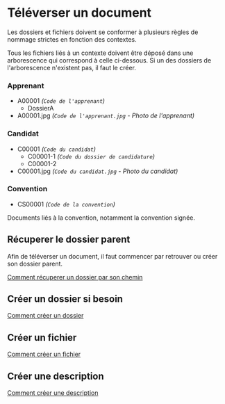 # Téléverser un document

Les dossiers et fichiers doivent se conformer à plusieurs règles de nommage strictes en fonction des contextes.

Tous les fichiers liés à un contexte doivent être déposé dans une arborescence qui correspond à celle ci-dessous.
Si un des dossiers de l'arborescence n'existent pas, il faut le créer.

### Apprenant

- A00001 _(`Code de l'apprenant`)_
  - DossierA
- A00001.jpg _(`Code de l'apprenant.jpg` - Photo de l'apprenant)_

### Candidat

- C00001 _(`Code du candidat`)_
  - C00001-1 _(`Code du dossier de candidature`)_
  - C00001-2
- C00001.jpg _(`Code du candidat.jpg` - Photo du candidat)_

### Convention

- CS00001 _(`Code de la convention`)_

Documents liés à la convention, notamment la convention signée.

## Récuperer le dossier parent

Afin de téléverser un document, il faut commencer par retrouver ou créer son dossier parent.

[Comment récuperer un dossier par son chemin][recuperer-un-dossier]

## Créer un dossier si besoin

[Comment créer un dossier][creer-un-dossier] 

## Créer un fichier

[Comment créer un fichier][creer-un-fichier]

## Créer une description

[Comment créer une description][creer-une-description]

[recuperer-un-dossier]: /reference/ressources/file/directory#afficher-les-informations-d-un-dossier-a-partir-d-un-chemin
[creer-un-dossier]: /reference/ressources/file/directory#creer-un-dossier
[creer-un-fichier]: /reference/ressources/file/file#creer-un-fichier
[creer-une-description]: /reference/ressources/file/description#creer-une-description